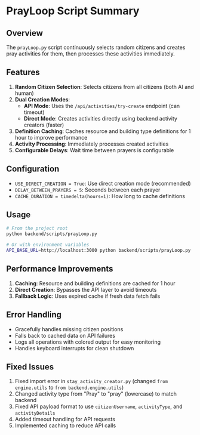 # PrayLoop Script Summary

## Overview
The `prayLoop.py` script continuously selects random citizens and creates pray activities for them, then processes these activities immediately.

## Features
1. **Random Citizen Selection**: Selects citizens from all citizens (both AI and human)
2. **Dual Creation Modes**:
   - **API Mode**: Uses the `/api/activities/try-create` endpoint (can timeout)
   - **Direct Mode**: Creates activities directly using backend activity creators (faster)
3. **Definition Caching**: Caches resource and building type definitions for 1 hour to improve performance
4. **Activity Processing**: Immediately processes created activities
5. **Configurable Delays**: Wait time between prayers is configurable

## Configuration
- `USE_DIRECT_CREATION = True`: Use direct creation mode (recommended)
- `DELAY_BETWEEN_PRAYERS = 5`: Seconds between each prayer
- `CACHE_DURATION = timedelta(hours=1)`: How long to cache definitions

## Usage
```bash
# From the project root
python backend/scripts/prayLoop.py

# Or with environment variables
API_BASE_URL=http://localhost:3000 python backend/scripts/prayLoop.py
```

## Performance Improvements
1. **Caching**: Resource and building definitions are cached for 1 hour
2. **Direct Creation**: Bypasses the API layer to avoid timeouts
3. **Fallback Logic**: Uses expired cache if fresh data fetch fails

## Error Handling
- Gracefully handles missing citizen positions
- Falls back to cached data on API failures
- Logs all operations with colored output for easy monitoring
- Handles keyboard interrupts for clean shutdown

## Fixed Issues
1. Fixed import error in `stay_activity_creator.py` (changed `from engine.utils` to `from backend.engine.utils`)
2. Changed activity type from "Pray" to "pray" (lowercase) to match backend
3. Fixed API payload format to use `citizenUsername`, `activityType`, and `activityDetails`
4. Added timeout handling for API requests
5. Implemented caching to reduce API calls